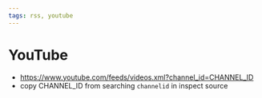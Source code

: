 ```yaml
---
tags: rss, youtube
---
```


# YouTube

- <https://www.youtube.com/feeds/videos.xml?channel_id=CHANNEL_ID>
- copy CHANNEL_ID from searching `channelid` in inspect source
